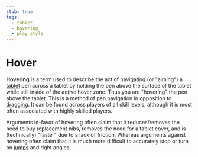 ```yaml
---
stub: true
tags:
  - tablet
  - hovering
  - play style
---
```


# Hover

**Hovering** is a term used to describe the act of navigating (or "aiming") a [tablet](/wiki/Gameplay/Input_device/Graphics_tablet) pen across a tablet by holding the pen above the surface of the tablet while still inside of the active hover zone. Thus you are "hovering" the pen above the tablet. This is a method of pen navigation in opposition to [dragging](/wiki/Play_style/Drag). It can be found across players of all skill levels, although it is most often associated with highly skilled players.

Arguments in-favor of hovering often claim that it reduces/removes the need to buy replacement nibs, removes the need for a tablet cover, and is (technically) "faster" due to a lack of friction. Whereas arguments against hovering often claim that it is much more difficult to accurately stop or turn on [jumps](/wiki/Beatmap/Pattern/Jump) and right angles.
